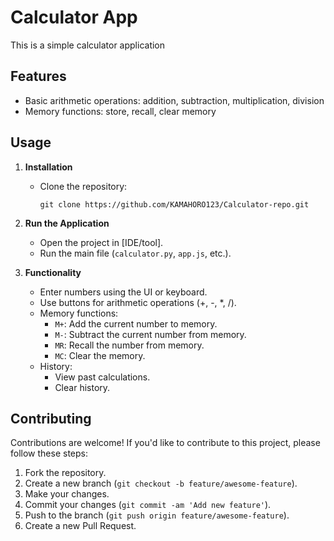 # Calculator App

This is a simple calculator application 

## Features

- Basic arithmetic operations: addition, subtraction, multiplication, division
- Memory functions: store, recall, clear memory

## Usage

1. **Installation**
   - Clone the repository:
     ```
     git clone https://github.com/KAMAHORO123/Calculator-repo.git
     ```

2. **Run the Application**
   - Open the project in [IDE/tool].
   - Run the main file (`calculator.py`, `app.js`, etc.).

3. **Functionality**
   - Enter numbers using the UI or keyboard.
   - Use buttons for arithmetic operations (+, -, *, /).
   - Memory functions:
     - `M+`: Add the current number to memory.
     - `M-`: Subtract the current number from memory.
     - `MR`: Recall the number from memory.
     - `MC`: Clear the memory.
   - History:
     - View past calculations.
     - Clear history.


## Contributing

Contributions are welcome! If you'd like to contribute to this project, please follow these steps:

1. Fork the repository.
2. Create a new branch (`git checkout -b feature/awesome-feature`).
3. Make your changes.
4. Commit your changes (`git commit -am 'Add new feature'`).
5. Push to the branch (`git push origin feature/awesome-feature`).
6. Create a new Pull Request.
